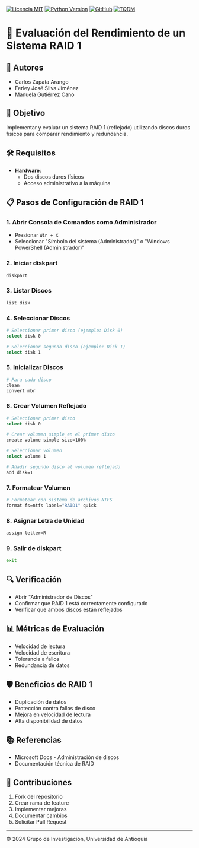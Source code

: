 [![Licencia MIT](https://img.shields.io/badge/Licencia-MIT-green.svg)](https://opensource.org/licenses/MIT)
[![Python Version](https://img.shields.io/badge/python-3.x-blue.svg)](https://www.python.org/downloads/)
[![GitHub](https://img.shields.io/badge/GitHub-zapata--git-darkgreen.svg)](https://github.com/zapata-git)
[![TQDM](https://img.shields.io/badge/TQDM-latest-orange.svg)](https://github.com/tqdm/tqdm)
# 💾 Evaluación del Rendimiento de un Sistema RAID 1

## 👥 Autores
- Carlos Zapata Arango
- Ferley José Silva Jiménez 
- Manuela Gutiérrez Cano

## 🎯 Objetivo
Implementar y evaluar un sistema RAID 1 (reflejado) utilizando discos duros físicos para comparar rendimiento y redundancia.

## 🛠️ Requisitos
- **Hardware**:
  - Dos discos duros físicos
  - Acceso administrativo a la máquina

## 📋 Pasos de Configuración de RAID 1

### 1. Abrir Consola de Comandos como Administrador
- Presionar `Win + X`
- Seleccionar "Símbolo del sistema (Administrador)" o "Windows PowerShell (Administrador)"

### 2. Iniciar diskpart
```bash
diskpart
```

### 3. Listar Discos
```bash
list disk
```

### 4. Seleccionar Discos
```bash
# Seleccionar primer disco (ejemplo: Disk 0)
select disk 0

# Seleccionar segundo disco (ejemplo: Disk 1)
select disk 1
```

### 5. Inicializar Discos
```bash
# Para cada disco
clean
convert mbr
```

### 6. Crear Volumen Reflejado
```bash
# Seleccionar primer disco
select disk 0

# Crear volumen simple en el primer disco
create volume simple size=100%

# Seleccionar volumen
select volume 1

# Añadir segundo disco al volumen reflejado
add disk=1
```

### 7. Formatear Volumen
```bash
# Formatear con sistema de archivos NTFS
format fs=ntfs label="RAID1" quick
```

### 8. Asignar Letra de Unidad
```bash
assign letter=R
```

### 9. Salir de diskpart
```bash
exit
```

## 🔍 Verificación
- Abrir "Administrador de Discos"
- Confirmar que RAID 1 está correctamente configurado
- Verificar que ambos discos están reflejados

## 📊 Métricas de Evaluación
- Velocidad de lectura
- Velocidad de escritura
- Tolerancia a fallos
- Redundancia de datos

## 🛡️ Beneficios de RAID 1
- Duplicación de datos
- Protección contra fallos de disco
- Mejora en velocidad de lectura
- Alta disponibilidad de datos

## 📚 Referencias
- Microsoft Docs - Administración de discos
- Documentación técnica de RAID

## 🤝 Contribuciones
1. Fork del repositorio
2. Crear rama de feature
3. Implementar mejoras
4. Documentar cambios
5. Solicitar Pull Request

---
© 2024 Grupo de Investigación, Universidad de Antioquia
